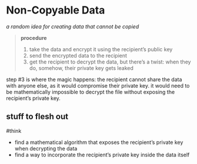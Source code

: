 # Non-Copyable Data

_a random idea for creating data that cannot be copied_

> **procedure**
>
> 1. take the data and encrypt it using the recipient’s public key
> 2. send the encrypted data to the recipient
> 3. get the recipient to decrypt the data, but there’s a twist: when they do, somehow, their private key gets leaked

step #3 is where the magic happens: the recipient cannot share the data with anyone else, as it would compromise their private key. it would need to be mathematically impossible to decrypt the file without exposing the recipient’s private key.

## stuff to flesh out

#think

- find a mathematical algorithm that exposes the recipient’s private key when decrypting the data
- find a way to incorporate the recipient’s private key inside the data itself
